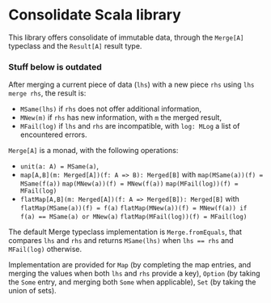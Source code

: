Consolidate Scala library
=========================

This library offers consolidate of immutable data, through the `Merge[A]` typeclass and
the `Result[A]` result type.

### Stuff below is outdated

After merging a current piece of data (`lhs`) with a new piece `rhs` using `lhs merge rhs`,
the result is:

- `MSame(lhs)` if `rhs` does not offer additional information,
- `MNew(m)` if `rhs` has new information, with `m` the merged result,
- `MFail(log)` if `lhs` and `rhs` are incompatible, with `log: MLog` a list of
  encountered errors.

`Merge[A]` is a monad, with the following operations:

- `unit(a: A) = MSame(a)`,
- `map[A,B](m: Merged[A])(f: A => B): Merged[B]` with
  `map(MSame(a))(f) = MSame(f(a))`
  `map(MNew(a))(f) = MNew(f(a))`
  `map(MFail(log))(f) = MFail(log)`
- `flatMap[A,B](m: Merged[A])(f: A => Merged[B]): Merged[B]` with
  `flatMap(MSame(a))(f) = f(a)`
  `flatMap(MNew(a))(f) = MNew(f(a)) if f(a) == MSame(a) or MNew(a)`
  `flatMap(MFail(log))(f) = MFail(log)`

The default Merge typeclass implementation is `Merge.fromEquals`, that compares `lhs`
and `rhs` and returns `MSame(lhs)` when `lhs == rhs` and `MFail(log)` otherwise.

Implementation are provided for `Map` (by completing the map entries, and merging the
values when both `lhs` and `rhs` provide a key), `Option` (by taking the `Some` entry,
and merging both `Some` when applicable), `Set` (by taking the union of sets).
